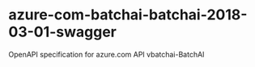 # azure-com-batchai-batchai-2018-03-01-swagger
OpenAPI specification for azure.com API vbatchai-BatchAI
